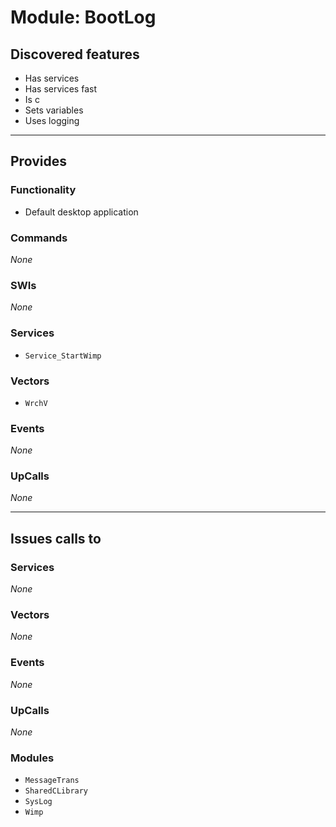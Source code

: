 # Module: BootLog

## Discovered features


* Has services
* Has services fast
* Is c
* Sets variables
* Uses logging

---

## Provides

### Functionality


* Default desktop application

### Commands


*None*


### SWIs


*None*


### Services


* `Service_StartWimp`


### Vectors


* `WrchV`


### Events


*None*


### UpCalls


*None*


---

## Issues calls to

### Services


*None*


### Vectors


*None*


### Events


*None*


### UpCalls


*None*


### Modules


* `MessageTrans`
* `SharedCLibrary`
* `SysLog`
* `Wimp`


